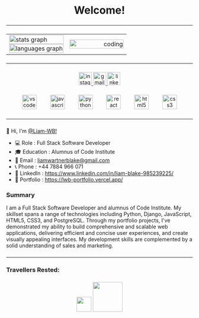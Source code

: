 ###

<div align="center" id="toc"> <!-- both work, toc or user-content-toc -->
  <ul style="list-style: none;">
    <summary>
      <h1><b> Welcome! </b></>
    </summary>
  </ul>
</div>

###

---

###

<table border="0" width="100%" bgcolor="transparent" id="user-content-toc">
  <tr>
    <td width="50%" align="left" bgcolor="transparent">
      <img src="https://github-readme-stats.vercel.app/api?username=Liam-WB&hide_title=false&hide_rank=false&show_icons=true&include_all_commits=true&count_private=true&disable_animations=false&theme=graywhite&locale=en&hide_border=false&custom_title=My%20GitHub%20stats" width="100%" alt="stats graph" /> <br>
      <img src="https://github-readme-stats.vercel.app/api/top-langs?username=Liam-WB&locale=en&hide_title=true&layout=compact&card_width=320&langs_count=3&theme=graywhite&hide_border=true" width="100%" alt="languages graph"  />
    </td>
    <td width="50%" align="right" bgcolor="transparent">
      <img src="https://media1.tenor.com/m/c4SNT9dcuLoAAAAd/bocchi-bocchi-the-rock.gif" width="100%" alt="coding"/>
    </td>
  </tr>
</table>

###

---

###

<div align="center">
  <a href="https://www.instagram.com/liam_blake001?igsh=MWdrd2R3ODJtazhkOA%3D%3D&utm_source=qr" target="_blank">
    <img src="https://img.shields.io/static/v1?message=Instagram&logo=instagram&label=&color=E4405F&logoColor=white&labelColor=&style=for-the-badge" height="35" alt="instagram logo"  />
  </a>
  <a href="https://mail.google.com/mail/u/0/#inbox" target="_blank">
    <img src="https://img.shields.io/static/v1?message=Gmail&logo=gmail&label=&color=D14836&logoColor=white&labelColor=&style=for-the-badge" height="35" alt="gmail logo"  />
  </a>
  <a href="https://www.linkedin.com/in/liam-blake-985239225/" target="_blank">
    <img src="https://img.shields.io/static/v1?message=LinkedIn&logo=linkedin&label=&color=0077B5&logoColor=white&labelColor=&style=for-the-badge" height="35" alt="linkedin logo"  />
  </a>
</div>

###

<div align="center">
  <img src="https://cdn.jsdelivr.net/gh/devicons/devicon/icons/vscode/vscode-original.svg" height="39" alt="vscode logo"  />
  <img width="29" />
  <img src="https://cdn.jsdelivr.net/gh/devicons/devicon/icons/javascript/javascript-original.svg" height="39" alt="javascript logo"  />
  <img width="29" />
  <img src="https://cdn.jsdelivr.net/gh/devicons/devicon/icons/python/python-original.svg" height="39" alt="python logo"  />
  <img width="29" />
  <img src="https://cdn.jsdelivr.net/gh/devicons/devicon/icons/react/react-original.svg" height="39" alt="react logo"  />
  <img width="29" />
  <img src="https://cdn.jsdelivr.net/gh/devicons/devicon/icons/html5/html5-original.svg" height="39" alt="html5 logo"  />
  <img width="29" />
  <img src="https://cdn.jsdelivr.net/gh/devicons/devicon/icons/css3/css3-original.svg" height="39" alt="css3 logo"  />
</div>

###

---

###

👋 Hi, I'm [@Liam-WB!](https://github.com/tomik-z-cech)

- 💻 Role : Full Stack Software Developer
- 🎓 Education : Alumnus of Code Institute
- 📧 Email : [liamwartnerblake@gmail.com](mailto:liamwartnerblake@gmail.com)
- 📞 Phone : +44 7884 966 071
- 🔗 LinkedIn : https://www.linkedin.com/in/liam-blake-985239225/
- 🔗 Portfolio : https://lwb-portfolio.vercel.app/

### Summary

I am a Full Stack Software Developer and alumnus of Code Institute. My skillset spans a range of technologies including Python, Django, JavaScript, HTML5, CSS3, and PostgreSQL. Through my portfolio projects, I've demonstrated my ability to build comprehensive and scalable web applications, delivering efficient and concise user experiences, and create visually appealing interfaces. My development skills are complemented by a solid understanding of sales and marketing.


###

---

###

<h3 align="left">Travellers Rested:</h3>

###

<div align="left">
  <p align="center">
    <img height="40" src="https://profile-counter.glitch.me/Liam-WB/count.svg?"  />
    <img height="80" src="https://media.tenor.com/drxH1lO9cfEAAAAj/dark-souls-bonfire.gif"  />
  </p>
</div>

###
